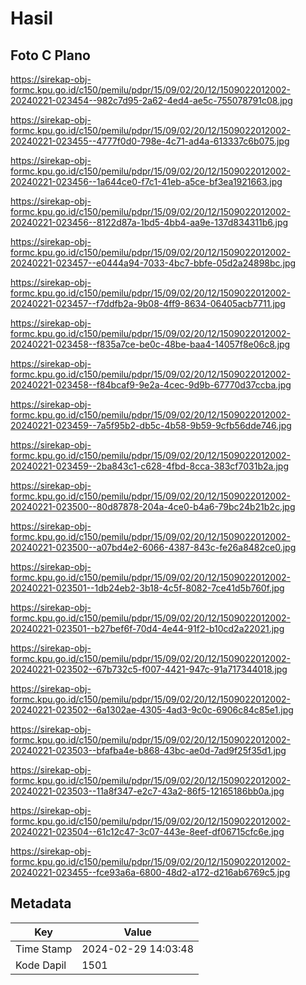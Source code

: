 # Hasil

## Foto C Plano

https://sirekap-obj-formc.kpu.go.id/c150/pemilu/pdpr/15/09/02/20/12/1509022012002-20240221-023454--982c7d95-2a62-4ed4-ae5c-755078791c08.jpg

https://sirekap-obj-formc.kpu.go.id/c150/pemilu/pdpr/15/09/02/20/12/1509022012002-20240221-023455--4777f0d0-798e-4c71-ad4a-613337c6b075.jpg

https://sirekap-obj-formc.kpu.go.id/c150/pemilu/pdpr/15/09/02/20/12/1509022012002-20240221-023456--1a644ce0-f7c1-41eb-a5ce-bf3ea1921663.jpg

https://sirekap-obj-formc.kpu.go.id/c150/pemilu/pdpr/15/09/02/20/12/1509022012002-20240221-023456--8122d87a-1bd5-4bb4-aa9e-137d834311b6.jpg

https://sirekap-obj-formc.kpu.go.id/c150/pemilu/pdpr/15/09/02/20/12/1509022012002-20240221-023457--e0444a94-7033-4bc7-bbfe-05d2a24898bc.jpg

https://sirekap-obj-formc.kpu.go.id/c150/pemilu/pdpr/15/09/02/20/12/1509022012002-20240221-023457--f7ddfb2a-9b08-4ff9-8634-06405acb7711.jpg

https://sirekap-obj-formc.kpu.go.id/c150/pemilu/pdpr/15/09/02/20/12/1509022012002-20240221-023458--f835a7ce-be0c-48be-baa4-14057f8e06c8.jpg

https://sirekap-obj-formc.kpu.go.id/c150/pemilu/pdpr/15/09/02/20/12/1509022012002-20240221-023458--f84bcaf9-9e2a-4cec-9d9b-67770d37ccba.jpg

https://sirekap-obj-formc.kpu.go.id/c150/pemilu/pdpr/15/09/02/20/12/1509022012002-20240221-023459--7a5f95b2-db5c-4b58-9b59-9cfb56dde746.jpg

https://sirekap-obj-formc.kpu.go.id/c150/pemilu/pdpr/15/09/02/20/12/1509022012002-20240221-023459--2ba843c1-c628-4fbd-8cca-383cf7031b2a.jpg

https://sirekap-obj-formc.kpu.go.id/c150/pemilu/pdpr/15/09/02/20/12/1509022012002-20240221-023500--80d87878-204a-4ce0-b4a6-79bc24b21b2c.jpg

https://sirekap-obj-formc.kpu.go.id/c150/pemilu/pdpr/15/09/02/20/12/1509022012002-20240221-023500--a07bd4e2-6066-4387-843c-fe26a8482ce0.jpg

https://sirekap-obj-formc.kpu.go.id/c150/pemilu/pdpr/15/09/02/20/12/1509022012002-20240221-023501--1db24eb2-3b18-4c5f-8082-7ce41d5b760f.jpg

https://sirekap-obj-formc.kpu.go.id/c150/pemilu/pdpr/15/09/02/20/12/1509022012002-20240221-023501--b27bef6f-70d4-4e44-91f2-b10cd2a22021.jpg

https://sirekap-obj-formc.kpu.go.id/c150/pemilu/pdpr/15/09/02/20/12/1509022012002-20240221-023502--67b732c5-f007-4421-947c-91a717344018.jpg

https://sirekap-obj-formc.kpu.go.id/c150/pemilu/pdpr/15/09/02/20/12/1509022012002-20240221-023502--6a1302ae-4305-4ad3-9c0c-6906c84c85e1.jpg

https://sirekap-obj-formc.kpu.go.id/c150/pemilu/pdpr/15/09/02/20/12/1509022012002-20240221-023503--bfafba4e-b868-43bc-ae0d-7ad9f25f35d1.jpg

https://sirekap-obj-formc.kpu.go.id/c150/pemilu/pdpr/15/09/02/20/12/1509022012002-20240221-023503--11a8f347-e2c7-43a2-86f5-12165186bb0a.jpg

https://sirekap-obj-formc.kpu.go.id/c150/pemilu/pdpr/15/09/02/20/12/1509022012002-20240221-023504--61c12c47-3c07-443e-8eef-df06715cfc6e.jpg

https://sirekap-obj-formc.kpu.go.id/c150/pemilu/pdpr/15/09/02/20/12/1509022012002-20240221-023455--fce93a6a-6800-48d2-a172-d216ab6769c5.jpg


## Metadata

| Key        | Value               |
| ---------- | ------------------- |
| Time Stamp | 2024-02-29 14:03:48 |
| Kode Dapil | 1501                |



